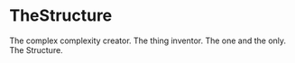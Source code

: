 # TheStructure
The complex complexity creator. The thing inventor. The one and the only. The Structure.

